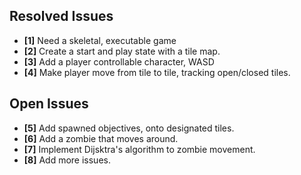 ## Resolved Issues ##
- **[1]** Need a skeletal, executable game
- **[2]** Create a start and play state with a tile map.
- **[3]** Add a player controllable character, WASD
- **[4]** Make player move from tile to tile, tracking open/closed tiles.


## Open Issues ##
- **[5]** Add spawned objectives, onto designated tiles.
- **[6]** Add a zombie that moves around.
- **[7]** Implement Dijsktra's algorithm to zombie movement.
- **[8]** Add more issues.

